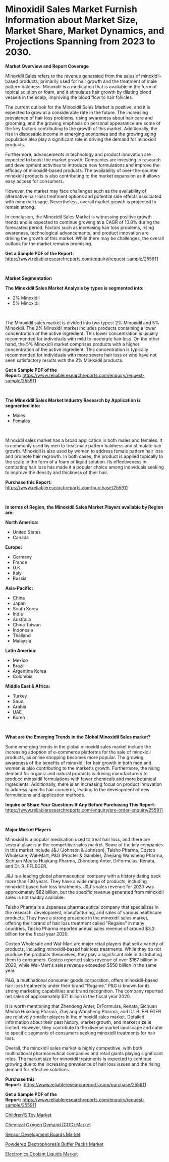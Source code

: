 <p><h1>Minoxidil Sales Market Furnish Information about Market Size, Market Share, Market Dynamics, and Projections Spanning from 2023 to 2030.</h1></p><p><strong>Market Overview and Report Coverage</strong></p>
<p><p>Minoxidil Sales refers to the revenue generated from the sales of minoxidil-based products, primarily used for hair growth and the treatment of male pattern baldness. Minoxidil is a medication that is available in the form of topical solution or foam, and it stimulates hair growth by dilating blood vessels in the scalp, improving the blood flow to hair follicles.</p><p>The current outlook for the Minoxidil Sales Market is positive, and it is expected to grow at a considerable rate in the future. The increasing prevalence of hair loss problems, rising awareness about hair care and grooming, and the growing emphasis on personal appearance are some of the key factors contributing to the growth of this market. Additionally, the rise in disposable income in emerging economies and the growing aging population also play a significant role in driving the demand for minoxidil products.</p><p>Furthermore, advancements in technology and product innovation are expected to boost the market growth. Companies are investing in research and development activities to introduce new formulations and improve the efficacy of minoxidil-based products. The availability of over-the-counter minoxidil products is also contributing to the market expansion as it allows easy access for consumers.</p><p>However, the market may face challenges such as the availability of alternative hair loss treatment options and potential side effects associated with minoxidil usage. Nevertheless, overall market growth is projected to remain strong.</p><p>In conclusion, the Minoxidil Sales Market is witnessing positive growth trends and is expected to continue growing at a CAGR of 10.8% during the forecasted period. Factors such as increasing hair loss problems, rising awareness, technological advancements, and product innovation are driving the growth of this market. While there may be challenges, the overall outlook for the market remains promising.</p></p>
<p><strong>Get a Sample PDF of the Report:</strong> <a href="https://www.reliableresearchreports.com/enquiry/request-sample/255911">https://www.reliableresearchreports.com/enquiry/request-sample/255911</a></p>
<p>&nbsp;</p>
<p><strong>Market Segmentation</strong></p>
<p><strong>The Minoxidil Sales Market Analysis by types is segmented into:</strong></p>
<p><ul><li>2% Minoxidil</li><li>5% Minoxidil</li></ul></p>
<p>&nbsp;</p>
<p><p>The Minoxidil sales market is divided into two types: 2% Minoxidil and 5% Minoxidil. The 2% Minoxidil market includes products containing a lower concentration of the active ingredient. This lower concentration is usually recommended for individuals with mild to moderate hair loss. On the other hand, the 5% Minoxidil market comprises products with a higher concentration of the active ingredient. This concentration is typically recommended for individuals with more severe hair loss or who have not seen satisfactory results with the 2% Minoxidil products.</p></p>
<p><strong>Get a Sample PDF of the Report:</strong>&nbsp;<a href="https://www.reliableresearchreports.com/enquiry/request-sample/255911">https://www.reliableresearchreports.com/enquiry/request-sample/255911</a></p>
<p>&nbsp;</p>
<p><strong>The Minoxidil Sales Market Industry Research by Application is segmented into:</strong></p>
<p><ul><li>Males</li><li>Females</li></ul></p>
<p>&nbsp;</p>
<p><p>Minoxidil sales market has a broad application in both males and females. It is commonly used by men to treat male pattern baldness and stimulate hair growth. Minoxidil is also used by women to address female pattern hair loss and promote hair regrowth. In both cases, the product is applied topically to the scalp in the form of a foam or liquid solution. Its effectiveness in combating hair loss has made it a popular choice among individuals seeking to improve the density and thickness of their hair.</p></p>
<p><strong>Purchase this Report:</strong>&nbsp; <a href="https://www.reliableresearchreports.com/purchase/255911">https://www.reliableresearchreports.com/purchase/255911</a></p>
<p>&nbsp;</p>
<p><strong>In terms of Region, the Minoxidil Sales Market Players available by Region are:</strong></p>
<p>
    <p> <strong> North America: </strong>
        <ul>
            <li>United States</li>
            <li>Canada</li>
        </ul>
        </p> 
    <p> <strong> Europe: </strong>
        <ul>
            <li>Germany</li>
            <li>France</li>
            <li>U.K.</li>
            <li>Italy</li>
            <li>Russia</li>
        </ul>
        </p> 
    <p> <strong> Asia-Pacific: </strong>
        <ul>
            <li>China</li>
            <li>Japan</li>
            <li>South Korea</li>
            <li>India</li>
            <li>Australia</li>
            <li>China Taiwan</li>
            <li>Indonesia</li>
            <li>Thailand</li>
            <li>Malaysia</li>
        </ul>
        </p> 
    <p> <strong> Latin America: </strong>
        <ul>
            <li>Mexico</li>
            <li>Brazil</li>
            <li>Argentina Korea</li>
            <li>Colombia</li>
        </ul>
        </p> 
    <p> <strong> Middle East & Africa: </strong>
        <ul>
            <li>Turkey</li>
            <li>Saudi</li>
            <li>Arabia</li>
            <li>UAE</li>
            <li>Korea</li>
        </ul>
    </p>
    </p>
<p>&nbsp;</p>
<p><strong>What are the Emerging Trends in the Global Minoxidil Sales market?</strong></p>
<p><p>Some emerging trends in the global minoxidil sales market include the increasing adoption of e-commerce platforms for the sale of minoxidil products, as online shopping becomes more popular. The growing awareness of the benefits of minoxidil for hair growth in both men and women is also contributing to the market's growth. Furthermore, the rising demand for organic and natural products is driving manufacturers to produce minoxidil formulations with fewer chemicals and more botanical ingredients. Additionally, there is an increasing focus on product innovation to address specific hair concerns, leading to the development of new formulations and application methods.</p></p>
<p><strong>Inquire or Share Your Questions If Any Before Purchasing This Report</strong>- <a href="https://www.reliableresearchreports.com/enquiry/pre-order-enquiry/255911">https://www.reliableresearchreports.com/enquiry/pre-order-enquiry/255911</a></p>
<p>&nbsp;</p>
<p><strong>Major Market Players</strong></p>
<p><p>Minoxidil is a popular medication used to treat hair loss, and there are several players in the competitive sales market. Some of the key companies in this market include J&J (Johnson & Johnson), Taisho Pharma, Costco Wholesale, Wal-Mart, P&G (Procter & Gamble), Zhejiang Wansheng Pharma, Sichuan Medco Huakang Pharma, Zhendong Anter, DrFormulas, Renata, and Dr. R. PFLEGER.</p><p>J&J is a leading global pharmaceutical company with a history dating back more than 130 years. They have a wide range of products, including minoxidil-based hair loss treatments. J&J's sales revenue for 2020 was approximately $82 billion, but the specific revenue generated from minoxidil sales is not readily available.</p><p>Taisho Pharma is a Japanese pharmaceutical company that specializes in the research, development, manufacturing, and sales of various healthcare products. They have a strong presence in the minoxidil sales market, offering their brand of hair loss treatment called "Regaine" in many countries. Taisho Pharma reported annual sales revenue of around $3.3 billion for the fiscal year 2020.</p><p>Costco Wholesale and Wal-Mart are major retail players that sell a variety of products, including minoxidil-based hair loss treatments. While they do not produce the products themselves, they play a significant role in distributing them to consumers. Costco reported sales revenue of over $167 billion in 2020, while Wal-Mart's sales revenue exceeded $550 billion in the same year.</p><p>P&G, a multinational consumer goods corporation, offers minoxidil-based hair loss treatments under their brand "Rogaine." P&G is known for its strong marketing capabilities and brand recognition. The company reported net sales of approximately $71 billion in the fiscal year 2020.</p><p>It is worth mentioning that Zhendong Anter, DrFormulas, Renata, Sichuan Medco Huakang Pharma, Zhejiang Wansheng Pharma, and Dr. R. PFLEGER are relatively smaller players in the minoxidil sales market. Detailed information about their past history, market growth, and market size is limited. However, they contribute to the diverse market landscape and cater to specific segments of consumers seeking minoxidil treatments for hair loss.</p><p>Overall, the minoxidil sales market is highly competitive, with both multinational pharmaceutical companies and retail giants playing significant roles. The market size for minoxidil treatments is expected to continue growing due to the increasing prevalence of hair loss issues and the rising demand for effective solutions.</p></p>
<p><strong>Purchase this Report:</strong>&nbsp;&nbsp;<a href="https://www.reliableresearchreports.com/purchase/255911">https://www.reliableresearchreports.com/purchase/255911</a></p>
<p></p>
<p><strong>Get a Sample PDF of the Report:</strong>&nbsp;<a href="https://www.reliableresearchreports.com/enquiry/request-sample/255911">https://www.reliableresearchreports.com/enquiry/request-sample/255911</a></p>
<p><p><a href="https://github.com/ambrozg/Market-Research-Report-List-1/blob/main/childrens-toy-market.md">Children'S Toy Market</a></p><p><a href="https://github.com/dzharov81/Market-Research-Report-List-1/blob/main/chemical-oxygen-demand-cod-market.md">Chemical Oxygen Demand (COD) Market</a></p><p><a href="https://www.linkedin.com/pulse/sensor-development-boards-market-size-2023-2030-global-industrial-nihkf/">Sensor Development Boards Market</a></p><p><a href="https://medium.com/@stand.tough.park/powdered-electrophoresis-buffer-packs-market-comprehensive-assessment-by-type-application-and-1cd598fdbe33">Powdered Electrophoresis Buffer Packs Market</a></p><p><a href="https://medium.com/@noise.asset.organ/electronics-coolant-liquids-market-comprehensive-assessment-by-type-application-and-geography-48e988764a7d">Electronics Coolant Liquids Market</a></p></p>